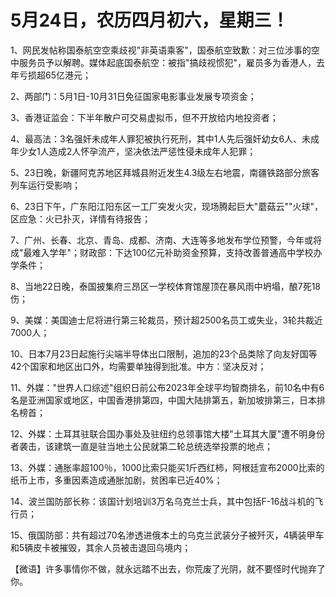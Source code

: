 # 5月24日，农历四月初六，星期三！

1、网民发帖称国泰航空空乘歧视"非英语乘客"，国泰航空致歉：对三位涉事的空中服务员予以解聘。媒体起底国泰航空：被指"搞歧视惯犯"，雇员多为香港人，去年亏损超65亿港元；

2、两部门：5月1日-10月31日免征国家电影事业发展专项资金；

3、香港证监会：下半年散户可交易虚拟币，但不开放给内地投资者；

4、最高法：3名强奸未成年人罪犯被执行死刑，其中1人先后强奸幼女6人、未成年少女1人造成2人怀孕流产，坚决依法严惩性侵未成年人犯罪；

5、23日晚，新疆阿克苏地区拜城县附近发生4.3级左右地震，南疆铁路部分旅客列车运行受影响；

6、23日下午，广东阳江阳东区一工厂突发火灾，现场腾起巨大"蘑菇云""火球"，区应急：火已扑灭，详情有待报告；

7、广州、长春、北京、青岛、成都、济南、大连等多地发布学位预警，今年或将成"最难入学年"；财政部：下达100亿元补助资金预算，支持改善普通高中学校办学条件；

8、当地22日晚，泰国披集府三昂区一学校体育馆屋顶在暴风雨中坍塌，酿7死18伤；

9、美媒：美国迪士尼将进行第三轮裁员，预计超2500名员工或失业，3轮共裁近7000人；

10、日本7月23日起施行尖端半导体出口限制，追加的23个品类除了向友好国等42个国家和地区出口外，均需要单独得到批准。中方：坚决反对；

11、外媒："世界人口综述"组织日前公布2023年全球平均智商排名，前10名中有6名是亚洲国家或地区，中国香港排第四，中国大陆排第五，新加坡排第三，日本排名榜首；

12、外媒：土耳其驻联合国办事处及驻纽约总领事馆大楼"土耳其大厦"遭不明身份者袭击，该建筑一直是驻当地土公民就第二轮总统选举投票的地点；

13、外媒：通胀率超100％，1000比索只能买1斤西红柿，阿根廷宣布2000比索的纸币上市，多重因素造成通胀加剧，贫困率已近40%；

14、波兰国防部长称：该国计划培训3万名乌克兰士兵，其中包括F-16战斗机的飞行员；

15、俄国防部：共有超过70名渗透进俄本土的乌克兰武装分子被歼灭，4辆装甲车和5辆皮卡被摧毁，其余人员被击退回乌境内；



【微语】许多事情你不做，就永远踏不出去，你荒废了光阴，就不要怪时代抛弃了你。


